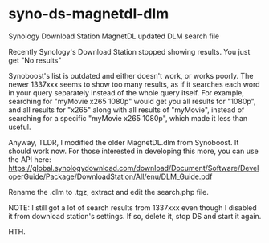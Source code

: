 # syno-ds-magnetdl-dlm
Synology Download Station MagnetDL updated DLM search file

Recently Synology's Download Station stopped showing results. You just get "No results"

Synoboost's list is outdated and either doesn't work, or works poorly. The newer 1337xxx seems to show too many results, as if it searches each word in your query separately instead of the whole query itself. For example, searching for "myMovie x265 1080p" would get you all results for "1080p", and all results for "x265" along with all results of "myMovie", instead of searching for a specific "myMovie x265 1080p", which made it less than useful.

Anyway, TLDR, I modified the older MagnetDL.dlm from Synoboost. It should work now. For those interested in developing this more, you can use the API here: https://global.synologydownload.com/download/Document/Software/DeveloperGuide/Package/DownloadStation/All/enu/DLM_Guide.pdf

Rename the .dlm to .tgz, extract and edit the search.php file.

NOTE: I still got a lot of search results from 1337xxx even though I disabled it from download station's settings. If so, delete it, stop DS and start it again.

HTH.
